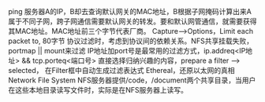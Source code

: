 ping 服务器A的IP，B却去查询默认网关的MAC地址，B根据子网掩码计算出来A属于不同子网，跨子网通信需要默认网关的转发。要和默认网管通信，就需要获得其MAC地址。MAC地址前三个字节代表厂商。
Capture-->Options，Limit each packet to, 80字节
协议过滤时，考虑到协议间的依赖关系。NFS共享挂载失败，portmap || mount来过滤
IP地址加port号是最常用的过滤方式，ip.addreq<IP地址> && tcp.porteq<端口号>
直接选择归纳兴趣的内容，prepare a filter --> selected， 在Filter框中自动生成过滤表达式
Ethereal，还原以太网的真相
Network File System NFS服务器提供/code，/document两个共享目录，当用户在这些本地目录读写文件时，实际是在NFS服务器上读写。
